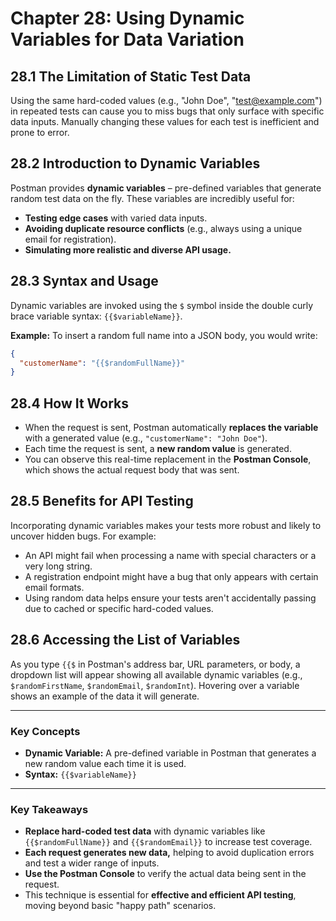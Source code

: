 # **Chapter 28: Using Dynamic Variables for Data Variation**

## **28.1 The Limitation of Static Test Data**

Using the same hard-coded values (e.g., "John Doe", "test@example.com") in repeated tests can cause you to miss bugs that only surface with specific data inputs. Manually changing these values for each test is inefficient and prone to error.

## **28.2 Introduction to Dynamic Variables**

Postman provides **dynamic variables** – pre-defined variables that generate random test data on the fly. These variables are incredibly useful for:
*   **Testing edge cases** with varied data inputs.
*   **Avoiding duplicate resource conflicts** (e.g., always using a unique email for registration).
*   **Simulating more realistic and diverse API usage.**

## **28.3 Syntax and Usage**

Dynamic variables are invoked using the `$` symbol inside the double curly brace variable syntax: `{{$variableName}}`.

**Example:**
To insert a random full name into a JSON body, you would write:
```json
{
  "customerName": "{{$randomFullName}}"
}
```

## **28.4 How It Works**

*   When the request is sent, Postman automatically **replaces the variable** with a generated value (e.g., `"customerName": "John Doe"`).
*   Each time the request is sent, a **new random value** is generated.
*   You can observe this real-time replacement in the **Postman Console**, which shows the actual request body that was sent.

## **28.5 Benefits for API Testing**

Incorporating dynamic variables makes your tests more robust and likely to uncover hidden bugs. For example:
*   An API might fail when processing a name with special characters or a very long string.
*   A registration endpoint might have a bug that only appears with certain email formats.
*   Using random data helps ensure your tests aren't accidentally passing due to cached or specific hard-coded values.

## **28.6 Accessing the List of Variables**

As you type `{{$` in Postman's address bar, URL parameters, or body, a dropdown list will appear showing all available dynamic variables (e.g., `$randomFirstName`, `$randomEmail`, `$randomInt`). Hovering over a variable shows an example of the data it will generate.

***
### **Key Concepts**

*   **Dynamic Variable:** A pre-defined variable in Postman that generates a new random value each time it is used.
*   **Syntax:** `{{$variableName}}`

***
### **Key Takeaways**

*   **Replace hard-coded test data** with dynamic variables like `{{$randomFullName}}` and `{{$randomEmail}}` to increase test coverage.
*   **Each request generates new data,** helping to avoid duplication errors and test a wider range of inputs.
*   **Use the Postman Console** to verify the actual data being sent in the request.
*   This technique is essential for **effective and efficient API testing**, moving beyond basic "happy path" scenarios.
